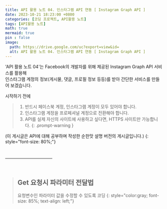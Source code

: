 ```yaml
---
title: API 활용 노트 04. 인스타그램 API 연동 [ Instagram Graph API ]
date: 2023-10-21 18:23:00 +0800
categories: [코딩 프로젝트, API활용 노트]
tags: [API활용 노트]
math: true
mermaid: true
pin : false
image:
  path: https://drive.google.com/uc?export=view&id=
  alt: API 활용 노트 04. 인스타그램 API 연동 [ Instagram Graph API ]
---
```


'API 활용 노트 04'는 Facebook의 개발자를 위해 제공된 Instagram Graph API 서비스를 활용해  
인스타그램 계정의 정보(게시물, 댓글, 프로필 정보 등등)를 받아 간단한 서비스를 만들어 보겠습니다.  

시작하기 전에 

<!-- 팁 callout tip, info, warning, danger -->
> 1. 반드시 페이스북 계정, 인스타그램 계정이 모두 있어야 합니다.
> 2. 인스타그램 계정을 프로페셔널 계정으로 전환해야 합니다.
> 3. API를 실제 자신의 사이트에 사용하고 싶다면, HTTPS 사이트만 가능합니다.
{: .prompt-warning }




(이 게시글은 API에 대해 공부하며 작성한 순한맛 설명 버전의 게시글입니다.)
{: style="font-size: 80%;"}

<!-- 중간 바 -->
<br>
<hr style="width: 30%">
<br>

<!-- 소제목 ============================================================================ -->
> ## Get 요청시 파라미터 전달법
> 요청변수인 파라미터 값을 수정할 수 있도록 코딩
> {: style="color:gray; font-size: 85%; text-align: left;"}